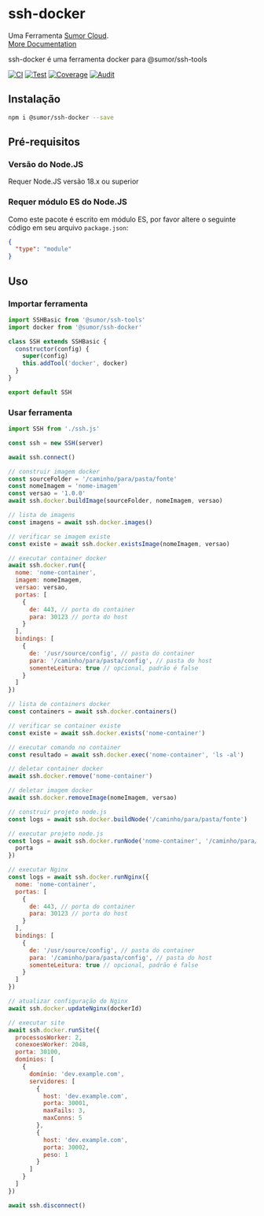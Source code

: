 # ssh-docker

Uma Ferramenta [Sumor Cloud](https://sumor.cloud).  
[More Documentation](https://sumor.cloud/ssh-docker)

ssh-docker é uma ferramenta docker para @sumor/ssh-tools

[![CI](https://github.com/sumor-cloud/ssh-docker/actions/workflows/ci.yml/badge.svg)](https://github.com/sumor-cloud/ssh-docker/actions/workflows/ci.yml)
[![Test](https://github.com/sumor-cloud/ssh-docker/actions/workflows/ut.yml/badge.svg)](https://github.com/sumor-cloud/ssh-docker/actions/workflows/ut.yml)
[![Coverage](https://github.com/sumor-cloud/ssh-docker/actions/workflows/coverage.yml/badge.svg)](https://github.com/sumor-cloud/ssh-docker/actions/workflows/coverage.yml)
[![Audit](https://github.com/sumor-cloud/ssh-docker/actions/workflows/audit.yml/badge.svg)](https://github.com/sumor-cloud/ssh-docker/actions/workflows/audit.yml)

## Instalação

```bash
npm i @sumor/ssh-docker --save
```

## Pré-requisitos

### Versão do Node.JS

Requer Node.JS versão 18.x ou superior

### Requer módulo ES do Node.JS

Como este pacote é escrito em módulo ES,
por favor altere o seguinte código em seu arquivo `package.json`:

```json
{
  "type": "module"
}
```

## Uso

### Importar ferramenta

```js
import SSHBasic from '@sumor/ssh-tools'
import docker from '@sumor/ssh-docker'

class SSH extends SSHBasic {
  constructor(config) {
    super(config)
    this.addTool('docker', docker)
  }
}

export default SSH
```

### Usar ferramenta

```js
import SSH from './ssh.js'

const ssh = new SSH(server)

await ssh.connect()

// construir imagem docker
const sourceFolder = '/caminho/para/pasta/fonte'
const nomeImagem = 'nome-imagem'
const versao = '1.0.0'
await ssh.docker.buildImage(sourceFolder, nomeImagem, versao)

// lista de imagens
const imagens = await ssh.docker.images()

// verificar se imagem existe
const existe = await ssh.docker.existsImage(nomeImagem, versao)

// executar container docker
await ssh.docker.run({
  nome: 'nome-container',
  imagem: nomeImagem,
  versao: versao,
  portas: [
    {
      de: 443, // porta do container
      para: 30123 // porta do host
    }
  ],
  bindings: [
    {
      de: '/usr/source/config', // pasta do container
      para: '/caminho/para/pasta/config', // pasta do host
      somenteLeitura: true // opcional, padrão é false
    }
  ]
})

// lista de containers docker
const containers = await ssh.docker.containers()

// verificar se container existe
const existe = await ssh.docker.exists('nome-container')

// executar comando no container
const resultado = await ssh.docker.exec('nome-container', 'ls -al')

// deletar container docker
await ssh.docker.remove('nome-container')

// deletar imagem docker
await ssh.docker.removeImage(nomeImagem, versao)

// construir projeto node.js
const logs = await ssh.docker.buildNode('/caminho/para/pasta/fonte')

// executar projeto node.js
const logs = await ssh.docker.runNode('nome-container', '/caminho/para/pasta/fonte', {
  porta
})

// executar Nginx
const logs = await ssh.docker.runNginx({
  nome: 'nome-container',
  portas: [
    {
      de: 443, // porta do container
      para: 30123 // porta do host
    }
  ],
  bindings: [
    {
      de: '/usr/source/config', // pasta do container
      para: '/caminho/para/pasta/config', // pasta do host
      somenteLeitura: true // opcional, padrão é false
    }
  ]
})

// atualizar configuração do Nginx
await ssh.docker.updateNginx(dockerId)

// executar site
await ssh.docker.runSite({
  processosWorker: 2,
  conexoesWorker: 2048,
  porta: 30100,
  domínios: [
    {
      domínio: 'dev.example.com',
      servidores: [
        {
          host: 'dev.example.com',
          porta: 30001,
          maxFails: 3,
          maxConns: 5
        },
        {
          host: 'dev.example.com',
          porta: 30002,
          peso: 1
        }
      ]
    }
  ]
})

await ssh.disconnect()
```
